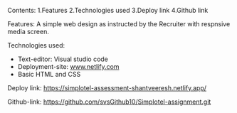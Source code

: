 Contents:
1.Features
2.Technologies used
3.Deploy link
4.Github link

Features:
A simple web design as instructed by the Recruiter with respnsive media screen.

Technologies used:
*  Text-editor: Visual studio code
*  Deployment-site: www.netlify.com
*  Basic HTML and CSS

Deploy link: https://simplotel-assessment-shantveeresh.netlify.app/

Github-link: https://github.com/svsGithub10/Simplotel-assignment.git
